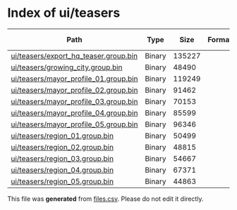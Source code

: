 # Index of ui/teasers

| Path | Type | Size | Format | Language | DiE Info | Notes | Hash |
| --- | --- | --- | --- | --- | --- | --- | --- |
| [ui/teasers/export_hq_teaser.group.bin](./ui/teasers/export_hq_teaser.group.bin) | Binary | 135227 |  |  |  |  | 783bd54a7e0bd3c51bfde5fb243320daa2c88903aba19afe65ea48a3e9466280 |
| [ui/teasers/growing_city.group.bin](./ui/teasers/growing_city.group.bin) | Binary | 48490 |  |  |  |  | b3737d54b8a45134c188935f6a19d865a874f40e35be5a9bf6f982f1c183d497 |
| [ui/teasers/mayor_profile_01.group.bin](./ui/teasers/mayor_profile_01.group.bin) | Binary | 119249 |  |  |  |  | eb0c9ba61be5f98f13b447e42d15c9f99856d4da12b06c185a966648fca94913 |
| [ui/teasers/mayor_profile_02.group.bin](./ui/teasers/mayor_profile_02.group.bin) | Binary | 91462 |  |  |  |  | 3ac4fe2e90838ab6a2a39f5004f0d122b4ba10158156349fcf671428cc276108 |
| [ui/teasers/mayor_profile_03.group.bin](./ui/teasers/mayor_profile_03.group.bin) | Binary | 70153 |  |  |  |  | e8dfdb16487557976ae11b595530b226dccedb37537654f4fbed37e362edd6f4 |
| [ui/teasers/mayor_profile_04.group.bin](./ui/teasers/mayor_profile_04.group.bin) | Binary | 85599 |  |  |  |  | 6cf7d55f44befb294305f2bba4202a8fd667e0349f9ed578a1ac97f77ef9e604 |
| [ui/teasers/mayor_profile_05.group.bin](./ui/teasers/mayor_profile_05.group.bin) | Binary | 96346 |  |  |  |  | 087163b37bb9510dec756a1c0dd76945ff61368580ec7f8a09f6235eb595ca4d |
| [ui/teasers/region_01.group.bin](./ui/teasers/region_01.group.bin) | Binary | 50499 |  |  |  |  | 35665b823579b258d08a1b27d0bb8c671f7799b5209b3d80f0c207afb612b59e |
| [ui/teasers/region_02.group.bin](./ui/teasers/region_02.group.bin) | Binary | 48815 |  |  |  |  | 7fae6ac1d277c41ce4c95992c3151de990d214bb66a5aa0b89b7bf057229d7bf |
| [ui/teasers/region_03.group.bin](./ui/teasers/region_03.group.bin) | Binary | 54667 |  |  |  |  | b4d17f9fdd766eecb495d1eeded94dfc4266cd666c2f56a34a35b713fdf47390 |
| [ui/teasers/region_04.group.bin](./ui/teasers/region_04.group.bin) | Binary | 67371 |  |  |  |  | fbc387712bd10a5661ec01ab455ebef368507e371fce38f73fa1774f45199d3d |
| [ui/teasers/region_05.group.bin](./ui/teasers/region_05.group.bin) | Binary | 44863 |  |  |  |  | bd4e97917fe89860c029e5eee94b64e18d5f6f00086b3659daa08699cc16c636 |


This file was **generated** from [files.csv](../../../../../../../../../../files.csv). Please do not edit it directly.
